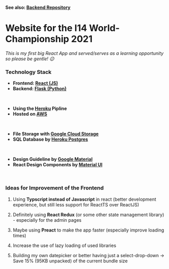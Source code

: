 **See also: [Backend Repository](https://github.com/dostuffthatmatters/I14Worlds2021Backend)**

# Website for the I14 World-Championship 2021

*This is my first big React App and served/serves as 
a learning opportunity so please be gentle! :wink:*

### Technology Stack

* **Frontend: [React (JS)](https://reactjs.org/)**
* **Backend: [Flask (Python)](https://flask.palletsprojects.com/en/1.1.x/)**

<br/>

* **Using the [Heroku](https://www.heroku.com/) Pipline**
* **Hosted on [AWS](https://aws.amazon.com/de/)**

<br/>

* **File Storage with [Google Cloud Storage](https://cloud.google.com/products/storage)**
* **SQL Database by [Heroku Postgres](https://www.heroku.com/postgres)**

<br/>

* **Design Guideline by [Google Material](https://material.io/)**
* **React Design Components by [Material UI](https://material-ui.com/)**

<br/>

### Ideas for Improvement of the Frontend

1. Using **Typscript instead of Javascript** in react (better development experience, but still less support for ReactTS over ReactJS)

2. Definitely using **React Redux** (or some other state management library) - especially for the admin pages

3. Maybe using **Preact** to make the app faster (especially improve loading times)

4. Increase the use of lazy loading of used libraries

5. Building my own datepicker or better having just a select-drop-down -> Save 15% (95KB unpacked) of the current bundle size
